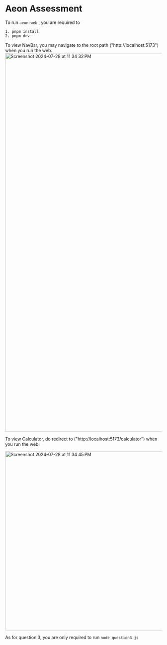 # Aeon Assessment

To run ```aeon-web``` , you are required to

```
1. pnpm install
2. pnpm dev
```

To view NavBar, you may navigate to the root path ("http://localhost:5173") when you run the web. 
<img width="1220" alt="Screenshot 2024-07-28 at 11 34 32 PM" src="https://github.com/user-attachments/assets/cadb0332-34f8-4345-b041-111ec48c94e6">

To view Calculator, do redirect to ("http://localhost:5173/calculator") when you run the web.

<img width="577" alt="Screenshot 2024-07-28 at 11 34 45 PM" src="https://github.com/user-attachments/assets/1a3af164-390c-4b22-9c13-ec5a7ba403a6">


As for question 3, you are only required to run ```node question3.js```

